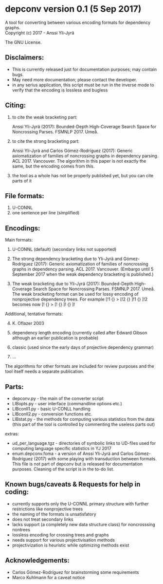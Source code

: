 # depconv version 0.1 (5 Sep 2017) 

A tool for converting between various encoding formats for dependency graphs.  
Copyright (c) 2017 - Anssi Yli-Jyrä      

The GNU License.

Disclaimers:
------------
- This is currently released just for documentation purposes; may contain bugs.
- May need more documentation; please contact the developer.
- in any serius application, this script must be run in the inverse mode to verify that the encoding is lossless and bugless

Citing:
-------

1) to cite the weak bracketing part: 

   Anssi Yli-Jyrä (2017): 
   Bounded-Depth High-Coverage Search Space for Noncrossing Parses. FSMNLP 2017. Umeå.

2) to cite the strong bracketing part:

   Anssi Yli-Jyrä and Carlos Gómez-Rodríguez (2017): 
   Generic axiomatization of families of noncrossing graphs in dependency parsing. 
   ACL 2017. Vancouver. 
   The algorithm in this paper is not exactly the same, but the encoding comes from this.

3) the tool as a whole has not be properly published yet, but you can cite parts of it
  
File formats:
-------------
1) U-CONNL
2) one sentence per line (simplified)

Encodings:
----------

Main formats:

1) U-CONNL (default) (secondary links not supported)

2) The strong dependency bracketing due to Yli-Jyrä and Gómez-Rodríguez (2017): Generic axiomatization of families of noncrossing graphs in dependency parsing. ACL 2017. Vancouver. (Embargo until 5 September 2017 when the weak dependency bracketing is published.)

3) The weak bracketing due to Yli-Jyrä (2017): Bounded-Depth High-Coverage Search Space for Noncrossing Parses. FSMNLP 2017. Umeå.
   The weak bracketing format can be used for lossy encoding of nonprojective dependency trees.
   For example   [!1 {} > [!2 {} ]!1 {} ]!2 becomes now   [! {} > [! {} ]! {} ]!
   
Additional, tentative formats:

4) K. Oflazer 2003

5) dependency length encoding (currently called after Edward Gibson although an earlier publication is probable)

6) classic (used since the early days of projective dependency grammar)
 
7) ...

The algorithms for other formats are included for review purposes and the tool itself
needs a separate publication.  

Parts:
------
- depconv.py - the main of the converter script
- LIBopts.py - user interface (commandline options etc.)
- LIBconll1.py - basic U-CONLL handling
- LIBconll2.py - conversion functions etc.
- LIBstat.py   - the methods for computing various statistics from the data
                 (this part of the tool is controlled by commenting the useless parts out)
                 
extras:
- ud_per_language.tgz - directories of symbolic links to UD-files used for computing language specific statistics in YJ 2017 
- enum.depconv.foma - a version of Anssi Yli-Jyrä and Carlos Gómez-Rodríguez (2017) with some
  playing with transduction between formats.  This file is not part of depconv but is released for documentation purposes.
  Cleaning of the script is in the to-do list.

Known bugs/caveats & Requests for help in coding:
------------------------------------------------
- currently supports only the U-CONNL primary structure with further restrictions like nonprojective trees
- the naming of the formats is unsatisfatory
- does not treat secondary links 
- lacks support (a completely new data structure class) for noncrosssing nontrees
- lossless encoding for crossing trees and graphs
- needs support for various projectivisation methods
- projectivization is heuristic while optimizing methods exist 

Acknowledgements:
-----------------
- Carlos Gómez-Rodríguez for brainstorming some requirements
- Marco Kuhlmann for a caveat notice   

